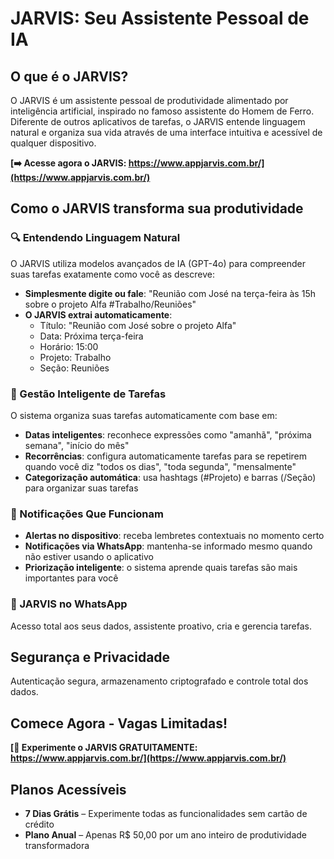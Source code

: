 # JARVIS: Seu Assistente Pessoal de IA

## O que é o JARVIS?

O JARVIS é um assistente pessoal de produtividade alimentado por inteligência artificial, inspirado no famoso assistente do Homem de Ferro. Diferente de outros aplicativos de tarefas, o JARVIS entende linguagem natural e organiza sua vida através de uma interface intuitiva e acessível de qualquer dispositivo.

**[➡️ Acesse agora o JARVIS: https://www.appjarvis.com.br/](https://www.appjarvis.com.br/)**

## Como o JARVIS transforma sua produtividade

### 🔍 Entendendo Linguagem Natural

O JARVIS utiliza modelos avançados de IA (GPT-4o) para compreender suas tarefas exatamente como você as descreve:

- **Simplesmente digite ou fale**: "Reunião com José na terça-feira às 15h sobre o projeto Alfa #Trabalho/Reuniões"
- **O JARVIS extrai automaticamente**:
  - Título: "Reunião com José sobre o projeto Alfa"
  - Data: Próxima terça-feira
  - Horário: 15:00
  - Projeto: Trabalho
  - Seção: Reuniões

### 📅 Gestão Inteligente de Tarefas

O sistema organiza suas tarefas automaticamente com base em:

- **Datas inteligentes**: reconhece expressões como "amanhã", "próxima semana", "início do mês"
- **Recorrências**: configura automaticamente tarefas para se repetirem quando você diz "todos os dias", "toda segunda", "mensalmente"
- **Categorização automática**: usa hashtags (#Projeto) e barras (/Seção) para organizar suas tarefas

### 🔔 Notificações Que Funcionam

- **Alertas no dispositivo**: receba lembretes contextuais no momento certo
- **Notificações via WhatsApp**: mantenha-se informado mesmo quando não estiver usando o aplicativo
- **Priorização inteligente**: o sistema aprende quais tarefas são mais importantes para você

### 🤖 JARVIS no WhatsApp

Acesso total aos seus dados, assistente proativo, cria e gerencia tarefas.

## Segurança e Privacidade

Autenticação segura, armazenamento criptografado e controle total dos dados.

## Comece Agora - Vagas Limitadas!

**[🚀 Experimente o JARVIS GRATUITAMENTE: https://www.appjarvis.com.br/](https://www.appjarvis.com.br/)**

## Planos Acessíveis

- **7 Dias Grátis** – Experimente todas as funcionalidades sem cartão de crédito
- **Plano Anual** – Apenas R$ 50,00 por um ano inteiro de produtividade transformadora 